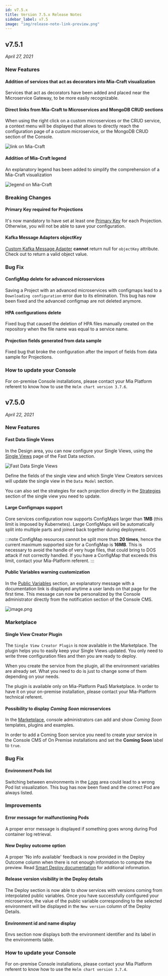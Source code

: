 ```yaml
---
id: v7.5.x
title: Version 7.5.x Release Notes
sidebar_label: v7.5
image: "img/release-note-link-preview.png"
---
```


## v7.5.1

_April 27, 2021_

### New Features

#### Addition of services that act as decorators into Mia-Craft visualization

Services that act as decorators have been added and placed near the Microservice Gateway, to be more easily recognizable.

#### Direct links from Mia-Craft to Microservices and MongoDB CRUD sections

When using the right click on a custom microservices or the CRUD service, a context menu will be displayed that allows to directly reach the configuration page of a custom microservice, or the MongoDB CRUD section of the Console.

![link on Mia-Craft](./img/link-on-Mia-Craft.png)

#### Addition of Mia-Craft legend

An explanatory legend has been added to simplify the comprehension of a Mia-Craft visualization

![legend on Mia-Craft](./img/legend-Mia-Craft.png)

### Breaking Changes

#### Primary Key required for Projections

It's now mandatory to have set at least one [Primary Key](../fast_data/create_projection#projection-fields) for each Projection. Otherwise, you will not be able to save your configuration.

#### Kafka Message Adapters objectKey

[Custom Kafka Message Adapter](../fast_data/create_projection#custom) **cannot** return null for `objectKey` attribute. Check out to return a valid object value.

### Bug Fix

#### ConfigMap delete for advanced microservices

Saving a Project with an advanced microservices with configmaps lead to a `Downloading configuration` error due to its elimination. This bug has now been fixed and the advanced configmap are not deleted anymore.

#### HPA configurations delete

Fixed bug that caused the deletion of HPA files manually created on the repository when the file name was equal to a service name.

#### Projection fields generated from data sample

Fixed bug that broke the configuration after the import of fields from data sample for Projections.

### How to update your Console

For on-premise Console installations, please contact your Mia Platform referent to know how to use the `Helm chart version 3.7.6`.

## v7.5.0

_April 22, 2021_

### New Features

#### Fast Data Single Views

In the Design area, you can now configure your Single Views, using the [Single Views](../fast_data/single_view) page of the Fast Data section.

![Fast Data Single Views](./img/fastdata-single_views.png)

Define the fields of the single view and which Single View Creators services will update the single view in the `Data Model` section.

You can also set the strategies for each projection directly in the [Strategies](../fast_data/single_view#strategies) section of the single view you need to update.

#### Large Configmaps support

Core services configuration now supports ConfigMaps larger than __1MB__ (this limit is imposed by Kubernetes). Large ConfigMaps will be automatically split into multiple parts and joined back together during deployment.

:::note
ConfigMap resources cannot be split more than __20 times__, hence the current maximum supported size for a ConfigMap is __16MB__.
This is necessary to avoid the handle of very huge files, that could bring to DOS attack if not correctly handled.
If you have a ConfigMap that exceeds this limit, contact your Mia-Platform referent.
:::

#### Public Variables warning customization

In the [Public Variables](../development_suite/api-console/api-design/public_variables) section, an explanatory message with a documentation link is displayed anytime a user lands on that page for the first time. This message can now be personalized by the Console administrator directly from the notification section of the Console CMS.

![image.png](./img/public-variables-custom-warning.png)

### Marketplace

#### Single View Creator Plugin

The `Single View Creator Plugin` is now available in the Marketplace. The plugin helps you to easily keep your Single Views updated. You only need to write three configuration files and then you are ready to deploy.

When you create the service from the plugin, all the environment variables are already set. What you need to do is just to change some of them depending on your needs.

The plugin is available only on Mia-Platform PaaS Marketplace. In order to have it on your on-premise installation, please contact your Mia-Platform technical referent.

#### Possibility to display _Coming Soon_ microservices

In the [Marketplace](../marketplace/overview_marketplace), console administrators can add and show _Coming Soon_ templates, plugins and examples.

In order to add a Coming Soon service you need to create your service in the Console CMS of On Premise installations and set the **Coming Soon** label to `true`.

### Bug Fix

#### Environment Pods list

Switching between environments in the [_Logs_](https://docs.mia-platform.eu/docs/development_suite/monitoring/monitoring/) area could lead to a wrong Pod list visualization. This bug has now been fixed and the correct Pod are always listed.

### Improvements

#### Error message for malfunctioning Pods

A proper error message is displayed if something goes wrong during Pod container log retrieval.

#### New Deploy outcome option

A proper 'No info available' feedback is now provided in the Deploy Outcome column when there is not enough information to compute the preview. Read [Smart Deploy documentation](../development_suite/deploy/deploy#understanding-deploy-outcome-column) for additional information.

#### Release version visibility in the Deploy details

The Deploy section is now able to show services with versions coming from interpolated public variables. Once you have successfully configured your microservice, the value of the public variable corresponding to the selected environment will be displayed in the `New version` column of the Deploy Details.

#### Environment id and name display

Envs section now displays both the environment identifier and its label in the environments table.

### How to update your Console

For on-premise Console installations, please contact your Mia Platform referent to know how to use the `Helm chart version 3.7.4`.
